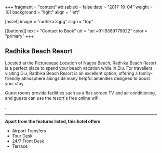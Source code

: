 +++
fragment = "content"
#disabled = false
date = "2017-10-04"
weight = 101
background = "light"
align = "left"

[asset]
  image = "radhika 3.jpg"
  align = "top"


 [[buttons]]
  text = "Contact to Book"
  url = "tel:+91-9869779922"
  color = "primary"
+++
## Radhika Beach Resort

 Located at the Picturesque Location of Nagoa Beach, Radhika Beach Resort is a perfect place to spend your beach vacation while in Diu. For travellers visiting Diu, Radhika Beach Resort is an excellent option, offering a family-friendly atmosphere alongside many helpful amenities designed to boost your stay. 
 
 Guest rooms provide facilities such as a flat-screen TV and air conditioning, and guests can use the resort's free online wifi.

.
***
**Apart from the features listed, this hotel offers**
- Airport Transfers
- Tour Desk
- 24/7 Front Desk
- Terrace
